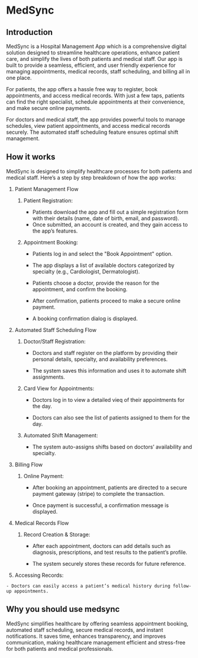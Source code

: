 # MedSync

## Introduction

MedSync is a Hospital Management App which is a comprehensive digital solution designed to streamline healthcare operations, enhance patient care, and simplify the lives of both patients and medical staff. Our app is built to provide a seamless, efficient, and user friendly experience for managing appointments, medical records, staff scheduling, and billing all in one place.

For patients, the app offers a hassle free way to register, book appointments, and access medical records. With just a few taps, patients can find the right specialist, schedule appointments at their convenience, and make secure online payments.

For doctors and medical staff, the app provides powerful tools to manage schedules, view patient appointments, and access medical records securely. The automated staff scheduling feature ensures optimal shift management.

## How it works

MedSync is designed to simplify healthcare processes for both patients and medical staff. Here’s a step by step breakdown of how the app works:

1. Patient Management Flow

    1. Patient Registration:

        - Patients download the app and fill out a simple registration form with their details (name, date of birth, email, and password).
        - Once submitted, an account is created, and they gain access to the app’s features.

    2. Appointment Booking:

        - Patients log in and select the "Book Appointment" option.

        - The app displays a list of available doctors categorized by specialty (e.g., Cardiologist, Dermatologist).

        - Patients choose a doctor, provide the reason for the appointment, and confirm the booking.

        - After confirmation, patients proceed to make a secure online payment.

        - A booking confirmation dialog is displayed.

2. Automated Staff Scheduling Flow

    1. Doctor/Staff Registration:

        - Doctors and staff register on the platform by providing their personal details, specialty, and availability preferences.

        - The system saves this information and uses it to automate shift assignments.

    2. Card View for Appointments:

        - Doctors log in to view a detailed vieq of their appointments for the day.

        - Doctors can also see the list of patients assigned to them for the day.

    3. Automated Shift Management:

        - The system auto-assigns shifts based on doctors’ availability and specialty.

3. Billing Flow

    1. Online Payment:

        - After booking an appointment, patients are directed to a secure payment gateway (stripe) to complete the transaction.

        - Once payment is successful, a confirmation message is displayed.

4. Medical Records Flow

    1. Record Creation & Storage:

        - After each appointment, doctors can add details such as diagnosis, prescriptions, and test results to the patient’s profile.

        - The system securely stores these records for future reference.

  2. Accessing Records:

    - Doctors can easily access a patient’s medical history during follow-up appointments.

## Why you should use medsync

MedSync simplifies healthcare by offering seamless appointment booking, automated staff scheduling, secure medical records, and instant notifications. It saves time, enhances transparency, and improves communication, making healthcare management efficient and stress-free for both patients and medical professionals.
